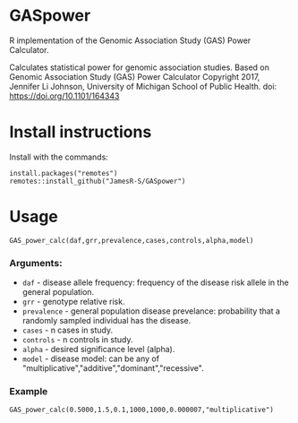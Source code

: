 # GASpower
R implementation of the Genomic Association Study (GAS) Power Calculator.

Calculates statistical power for genomic association studies. Based on Genomic Association Study (GAS) Power Calculator Copyright 2017, Jennifer Li Johnson, University of Michigan School of Public Health. doi: https://doi.org/10.1101/164343

# Install instructions
Install with the commands:
```
install.packages("remotes")
remotes::install_github("JamesR-S/GASpower")
```

# Usage
```
GAS_power_calc(daf,grr,prevalence,cases,controls,alpha,model)
```
### Arguments:
* `daf` - disease allele frequency: frequency of the disease risk allele in the general population.
* `grr` - genotype relative risk.
* `prevalence` - general population disease prevelance: probability that a randomly sampled individual has the disease.
* `cases` - n cases in study.
* `controls` - n controls in study.
* `alpha` - desired significance level (alpha).
* `model` - disease model: can be any of "multiplicative","additive","dominant","recessive".

### Example
```
GAS_power_calc(0.5000,1.5,0.1,1000,1000,0.000007,"multiplicative")
```
